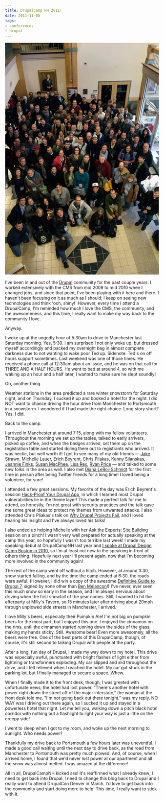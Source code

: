 ```yaml
---
title: DrupalCamp NH 2011!
date: 2011-11-05
tags:
- conferences
- drupal
---
```

![DrupalCamp NH 2011 group photo.](./images/drupalcamp-nh-2011-group-photo.jpg)

I've been in and out of the [Drupal](https://drupal.org) community for the past couple years. I worked extensively with the CMS from mid 2009 to mid 2010 when I changed jobs, and since that point, I've been playing with it here and there. I haven't been focusing on it as much as I should; I keep on seeing new technologies and think 'ooh, shiny!' However, every time I attend a DrupalCamp, I'm reminded how much I love the CMS, the community, and the awesomeness, and this time, I really want to make my way back to the community I love.

Anyway.

I woke up at the ungodly hour of 5:30am to drive to Manchester last Saturday morning. Yes, 5:30. I am surprised I not only woke up, but dressed myself accordingly and packed my overnight bag in almost complete darkness due to not wanting to wake poor Ted up. Sidenote: Ted's on off hours support sometimes. Last weekend was one of those times. He received a phone call at 12:30am about an issue, and he was on that call for THREE AND A HALF HOURS. He went to bed at around 4, so with me waking up an hour and a half later, I wanted to make sure he slept soundly!

Oh, another thing.

Weather stations in the area predicted a rare winter snowstorm for Saturday night, and on Thursday, I sucked it up and booked a hotel for the night. I did NOT want to chance driving the hour drive from Manchester to Portsmouth in a snowstorm. I wondered if I had made the right choice. Long story short? Yes, I did.

Back to the camp.

I arrived in Manchester at around 7:15, along with my fellow volunteers. Throughout the morning we set up the tables, talked to early arrivers, picked up coffee, and when the badges arrived, set them up on the registration table and started doling them out to registrants who arrived. It was hectic, but well worth it! I got to see many of my old friends — [Jake Strawn](http://twitter.com/himerus), [Michelle Lauer](http://twitter.com/bymiche), [Erich Beyrent](http://twitter.com/ebeyrent), [Chris Pliakas](http://twitter.com/cpliakas), [Kenny Silanskas](http://twitter.com/webkenny), [Jeannie Finks](http://twitter.com/finkatronic), [Susan MacPhee](http://twitter.com/susanmacphee), [Lisa Rex](http://twitter.com/lisarex), [Ryan Price](http://twitter.com/liberatr) — and talked to some new folks in the area as well. I also met [Diana LeRoi-Schmidt](http://twitter.com/criana) for the first time in person after being Twitter friends for a long time! I loved being a volunteer, for sure!

I attended a few great sessions. My favorite of the day was Erich Beyrent's session [Hack-Proof Your Drupal App](http://drupalcampnh.org/sessions/hack-proof-your-drupal-app), in which I learned most Drupal vulnerabilities lie in the theme layer! This made a perfect talk for me to attend, as honestly, I'm not great with security practices and the talk gave me some great ideas to protect my themes from unwanted attacks. I also attended Chris Pliakas's talk on [Why Drupal Projects Fail](http://drupalcampnh.org/sessions/why-drupal-projects-fail-breaking-down-barriers-successful-drupal-adoption), and I loved hearing his insight and I've always loved his talks!

I also ended up helping Michelle with her [Ask the Experts: Site Building](http://drupalcampnh.org/sessions/ask-experts-site-building) session on a pinch! I wasn't very well prepared for actually speaking at the camp this year, so hopefully I wasn't too terrible last week! I made my speaking debut at DrupalCampNH last year and [I spoke at Drupal Design Camp Boston in 2010](http://boston2010.design4drupal.org/sessions/theming-search-results-how-make-your-search-results-rock), so I'm at least not new to the speaking in front of others thing. Hopefully next year I'll present again, now that I'm becoming more involved in the community again!

The rest of the camp went off without a hitch. However, at around 3:30, snow started falling, and by the time the camp ended at 6:30, the roads were awful. (However, I did win a copy of the awesome [Definitive Guide to Drupal 7](http://definitivedrupal.org), signed by none other than [Ben Melancon](http://twitter.com/mlncn)!) I've never, ever seen this much snow so early in the season, and I'm always nervous about driving when the first snowfall of the year comes. Still, I wanted to hit the afterparty at Milly's Tavern, so 15 minutes later after driving about 20mph through unplowed side streets in Manchester, I arrived.

I love Milly's beers, especially their Pumpkin Ale! I'm not big on pumpkin beers for the most part, but I enjoyed this one. I enjoyed the cinnamon on the rims, until the cinnamon started running down the sides of the glass, making my hands sticky. Still. Awesome beer! Even more awesomely, all the beers were free. One of the best parts of this DrupalCamp, though, of course, it's still second to talking Drupal with people at the party.

After a long, fun day of Drupal, I made my way down to my hotel. This drive was especially awful, punctuated with bright flashes of light either from lightning or transformers exploding. My car slipped and slid throughout the drive, and I felt relieved when I reached the hotel. My car got stuck in the parking lot, but I finally managed to secure a space. Whew.

When I finally made it to the front desk, though, I was greeted with unfortunate news; the hotel had lost power. "There's another hotel with power right down the street off of the major interstate," the woman at the front desk told me. "I'm not going back out there tonight," was my reply. NO WAY was I driving out there again, so I sucked it up and stayed in a powerless hotel that night. Let me tell you, walking down a pitch black hotel corridor with nothing but a flashlight to light your way is just a little on the creepy side!

I went to sleep when I got to my room, and woke up the next morning to sunlight. Who needs power?

Thankfully my drive back to Portsmouth a few hours later was uneventful. I made a good call waiting until the next day to drive back, as the road from Manchester to Portsmouth was pretty much plowed. And, of course, when I arrived home, I found that we'd never lost power at our apartment and all the snow was almost melted. I was amazed at the difference!

All in all, DrupalCampNH kicked ass! It's reaffirmed what I already knew; I need to get back into Drupal. I need to change this blog back to Drupal and I really want to attend DrupalCon Denver in March. I'd love to get back into the community and start doing more to help! This time, I really want to stick with it.




